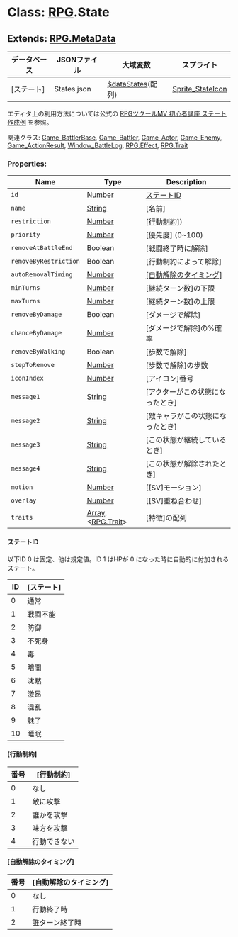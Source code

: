 # Class: [RPG](RPG.md).State

## Extends: [RPG.MetaData](RPG.MetaData.md) 

| データベース| JSONファイル | 大域変数 | スプライト |
| --- | --- | --- | --- |
| [ステート] | States.json | [$dataStates](global.md#datastates-arrayrpgstate)(配列) | [Sprite_StateIcon](Sprite_StateIcon) |

エディタ上の利用方法については公式の [RPGツクールMV 初心者講座 ステート作成例](https://tkool.jp/mv/guide/004_007c.html) を参照。

関連クラス: [Game_BattlerBase](Game_BattlerBase.md), [Game_Battler](Game_Battler.md), [Game_Actor](Game_Actor.md), [Game_Enemy](Game_Enemy.md), [Game_ActionResult](Game_ActionResult.md), [Window_BattleLog](Window_BattleLog.md), [RPG.Effect](RPG.Effect.md), [RPG.Trait](RPG.Trait.md)


### Properties:

| Name | Type | Description |
| --- | --- | --- |
| `id` | [Number](Number.md) | [ステートID](RPG.State.md#ステートid) |
| `name` | [String](String.md) | [名前] |
| `restriction` | [Number](Number.md) | [[行動制約]](RPG.State.md#行動制約)) |
| `priority` | [Number](Number.md) | [優先度] \(0~100) |
| `removeAtBattleEnd` | Boolean | [戦闘終了時に解除] |
| `removeByRestriction` | Boolean | [行動制約によって解除] |
| `autoRemovalTiming` | [Number](Number.md) | [[自動解除のタイミング]](RPG.State.md#自動解除のタイミング)  |
| `minTurns` | [Number](Number.md) | [継続ターン数]の下限 |
| `maxTurns` | [Number](Number.md) | [継続ターン数]の上限 |
| `removeByDamage` | Boolean | [ダメージで解除] |
| `chanceByDamage` | [Number](Number.md) | [ダメージで解除]の%確率 |
| `removeByWalking` | Boolean | [歩数で解除] |
| `stepToRemove` | [Number](Number.md) | [歩数で解除]の歩数 |
| `iconIndex` | [Number](Number.md) | [アイコン]番号 |
| `message1` | [String](String.md) | [アクターがこの状態になったとき] |
| `message2` | [String](String.md) | [敵キャラがこの状態になったとき] |
| `message3` | [String](String.md) | [この状態が継続しているとき] |
| `message4` | [String](String.md) | [この状態が解除されたとき] |
| `motion` | [Number](Number.md) | [[SV]モーション] |
| `overlay` | [Number](Number.md) |  [[SV]重ね合わせ] |
| `traits` | [Array](Array.md).&lt;[RPG.Trait](RPG.Trait.md)&gt; | [特徴]の配列 |

#### ステートID
以下ID 0 は固定、他は規定値。ID 1 はHPが 0 になった時に自動的に付加されるステート。

| ID | [ステート] |
| --- | --- |
| 0 | 通常 |
| 1 | 戦闘不能 |
| 2 | 防御 |
| 3 | 不死身 |
| 4 | 毒 |
| 5 | 暗闇 |
| 6 | 沈黙 |
| 7 | 激昂 |
| 8 | 混乱 |
| 9 | 魅了 |
| 10 | 睡眠 |

#### [行動制約]

| 番号 | [行動制約] |
| --- | --- |
| 0 | なし |
| 1 | 敵に攻撃 |
| 2 | 誰かを攻撃 |
| 3 | 味方を攻撃 |
| 4 | 行動できない |

#### [自動解除のタイミング]

| 番号 | [自動解除のタイミング] |
| --- | --- |
| 0 | なし |
| 1 | 行動終了時 |
| 2 | 誰ターン終了時 |


